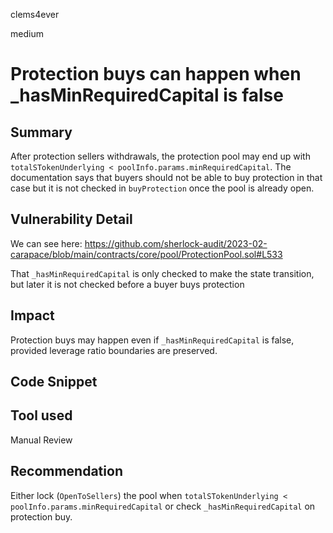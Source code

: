 clems4ever

medium

# Protection buys can happen when _hasMinRequiredCapital is false

## Summary
After protection sellers withdrawals, the protection pool may end up with `totalSTokenUnderlying < poolInfo.params.minRequiredCapital`. The documentation says that buyers should not be able to buy protection in that case but it is not checked in `buyProtection` once the pool is already open.

## Vulnerability Detail
We can see here:
https://github.com/sherlock-audit/2023-02-carapace/blob/main/contracts/core/pool/ProtectionPool.sol#L533

That `_hasMinRequiredCapital` is only checked to make the state transition, but later it is not checked before a buyer buys protection

## Impact
Protection buys may happen even if `_hasMinRequiredCapital` is false, provided leverage ratio boundaries are preserved.

## Code Snippet

## Tool used

Manual Review

## Recommendation
Either lock (`OpenToSellers`) the pool when `totalSTokenUnderlying < poolInfo.params.minRequiredCapital` or check `_hasMinRequiredCapital` on protection buy.